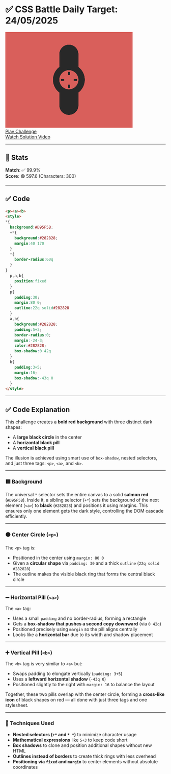 # ✅ CSS Battle Daily Target: 24/05/2025

![Target](./images/24.png)  
[Play Challenge](https://cssbattle.dev/play/9leyzc3mjABLZpgaVnzP)  
[Watch Solution Video](https://youtube.com/shorts/VaG9q9cOBQs)

---

## 🔢 Stats

**Match**: ✅ 99.9%  
**Score**: 🟢 597.6 (Characters: 300)

---

## ✅ Code

```html
<p><a><b>
<style>
*{
  background:#D95F5B;
  +*{
    background:#282828;
    margin:40 170
  }
  *{
    border-radius:60q
  }
}
  p,a,b{
    position:fixed
  }
  p{
    padding:30;
    margin:80 0;
    outline:22q solid#282828
  }
  a,b{
    background:#282828;
    padding:5+3;
    border-radius:0;
    margin:-24-3;
    color:#282828;
    box-shadow:0 42q
  }
  b{
    padding:3+5;
    margin:16;
    box-shadow:-43q 0
  }
</style>
```

---

## ✅ Code Explanation

This challenge creates a **bold red background** with three distinct dark shapes:

* A **large black circle** in the center
* A **horizontal black pill**
* A **vertical black pill**

The illusion is achieved using smart use of `box-shadow`, nested selectors, and just three tags: `<p>`, `<a>`, and `<b>`.

---

### 🟥 Background

The universal `*` selector sets the entire canvas to a solid **salmon red** (`#D95F5B`). Inside it, a sibling selector (`+*`) sets the background of the next element (`<a>`) to **black** (`#282828`) and positions it using margins. This ensures only one element gets the dark style, controlling the DOM cascade efficiently.

---

### ⚫ Center Circle (`<p>`)

The `<p>` tag is:

* Positioned in the center using `margin: 80 0`
* Given a **circular shape** via `padding: 30` and a thick `outline` (`22q solid #282828`)
* The outline makes the visible black ring that forms the central black circle

---

### ➖ Horizontal Pill (`<a>`)

The `<a>` tag:

* Uses a small `padding` and no border-radius, forming a rectangle
* Gets a **box-shadow that pushes a second copy downward** (via `0 42q`)
* Positioned precisely using `margin` so the pill aligns centrally
* Looks like a **horizontal bar** due to its width and shadow placement

---

### ➕ Vertical Pill (`<b>`)

The `<b>` tag is very similar to `<a>` but:

* Swaps padding to elongate vertically (`padding: 3+5`)
* Uses a **leftward horizontal shadow** (`-43q 0`)
* Positioned slightly to the right with `margin: 16` to balance the layout

Together, these two pills overlap with the center circle, forming a **cross-like icon** of black shapes on red — all done with just three tags and one stylesheet.

---

### 🧠 Techniques Used

* **Nested selectors (`+*` and `* *`)** to minimize character usage
* **Mathematical expressions** like `5+3` to keep code short
* **Box shadows** to clone and position additional shapes without new HTML
* **Outlines instead of borders** to create thick rings with less overhead
* **Positioning via `fixed` and `margin`** to center elements without absolute coordinates